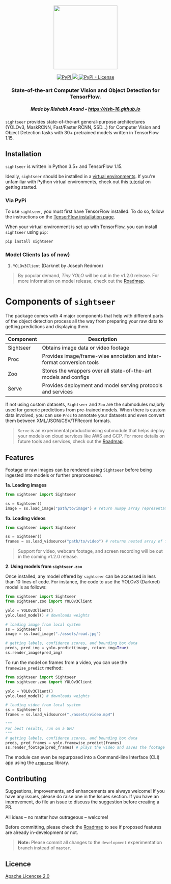 <p align="center">
    <br>
	<img src="https://github.com/rish-16/sight/blob/master/Assets/logo.png?raw=true" width=200>
    <br>
<p>

<p align="center">
    <a href="https://pypi.org/project/sightseer/">
        <img alt="PyPI" src="https://img.shields.io/pypi/v/sightseer?color=%231dd1a1">
    </a>
    <a href="https://pepy.tech/project/sightseer">
        <img alr="PyPi - Downloads" src="https://pepy.tech/badge/sightseer">
    </a>
    <a href="https://github.com/rish-16/sight/blob/master/LICENSE">
		<img alt="PyPI - License" src="https://img.shields.io/pypi/l/sightseer?color=%23feca57">
    </a>
</p>

<h3 align="center">
<p>State-of-the-art Computer Vision and Object Detection for TensorFlow.</p>
</h3>

<h5 align="center">
<p>Made by Rishabh Anand • <a href="https://rish-16.github.io">https://rish-16.github.io</a></p>
</h5>

`sightseer` provides state-of-the-art general-purpose architectures (YOLOv3, MaskRCNN, Fast/Faster RCNN, SSD...) for Computer Vision and Object Detection tasks with 30+ pretrained models written in TensorFlow 1.15.

## Installation

`sightseer` is written in Python 3.5+ and TensorFlow 1.15. 

Ideally, `sightseer` should be installed in a [virtual environments](https://docs.python.org/3/library/venv.html). If you're unfamiliar with Python virtual environments, check out this [tutorial](https://packaging.python.org/guides/installing-using-pip-and-virtual-environments/) on getting started.

### Via PyPi

To use `sightseer`, you must first have TensorFlow installed. To do so, follow the instructions on the [TensorFlow installation page](https://www.tensorflow.org/install/pip?lang=python3).

When your virtual environment is set up with TensorFlow, you can install `sightseer` using `pip`:

```bash
pip install sightseer
```

### Model Clients (as of now)

1. `YOLOv3Client` (Darknet by Joseph Redmon)

> By popular demand, *Tiny YOLO* will be out in the v1.2.0 release. For more information on model release, check out the [Roadmap](https://github.com/rish-16/sight/blob/master/ROADMAP.md).


# Components of `sightseer`

The package comes with 4 major components that help with different parts of the object detection process all the way from preparing your raw data to getting predictions and displaying them.

| Component | Description                                                               |
|-----------|---------------------------------------------------------------------------|
| Sightseer | Obtains image data or video footage                                       |
| Proc      | Provides image/frame-wise annotation and inter-format conversion tools    |
| Zoo       | Stores the wrappers over all state-of-the-art models and configs          |
| Serve     | Provides deployment and model serving protocols and services              |

If not using custom datasets, `Sightseer` and `Zoo` are the submodules majorly used for generic predictions from pre-trained models. When there is custom data involved, you can use `Proc` to annotate your datasets and even convert them between XML/JSON/CSV/TFRecord formats. 

> `Serve` is an experimental productionising submodule that helps deploy your models on cloud services like AWS and GCP. For more details on future tools and services, check out the [Roadmap](https://github.com/rish-16/sight/blob/master/ROADMAP.md).

## Features

Footage or raw images can be rendered using `Sightseer` before being ingested into models or further preprocessed.

<strong>1a. Loading images</strong>

```python
from sightseer import Sightseer

ss = Sightseer()
image = ss.load_image("path/to/image") # return numpy array representation of image
```

<strong>1b. Loading videos</strong>

```python
from sightseer import Sightseer

ss = Sightseer()
frames = ss.load_vidsource("path/to/video") # returns nested array of frames
```

> Support for video, webcam footage, and screen recording will be out in the coming v1.2.0 release.

<strong>2. Using models from `sightseer.zoo`</strong>

Once installed, any model offered by `sightseer` can be accessed in less than 10 lines of code. For instance, the code to use the YOLOv3 (Darknet) model is as follows:

```python
from sightseer import Sightseer
from sightseer.zoo import YOLOv3Client

yolo = YOLOv3Client()
yolo.load_model() # downloads weights

# loading image from local system
ss = Sightseer()
image = ss.load_image("./assets/road.jpg")

# getting labels, confidence scores, and bounding box data
preds, pred_img = yolo.predict(image, return_img=True)
ss.render_image(pred_img)
```

To run the model on frames from a video, you can use the `framewise_predict` method:

```python
from sightseer import Sightseer
from sightseer.zoo import YOLOv3Client

yolo = YOLOv3Client()
yolo.load_model() # downloads weights

# loading video from local system
ss = Sightseer()
frames = ss.load_vidsource("./assets/video.mp4")

"""
For best results, run on a GPU
"""
# getting labels, confidence scores, and bounding box data
preds, pred_frames = yolo.framewise_predict(frames)
ss.render_footage(pred_frames) # plays the video and saves the footage
```

The module can even be repurposed into a Command-line Interface (CLI) app using the [`argparse`](https://docs.python.org/3/library/argparse.html) library.

## Contributing

Suggestions, improvements, and enhancements are always welcome! If you have any issues, please do raise one in the Issues section. If you have an improvement, do file an issue to discuss the suggestion before creating a PR.

All ideas – no matter how outrageous – welcome!

Before committing, please check the [Roadmap](https://github.com/rish-16/sight/blob/master/ROADMAP.md) to see if proposed features are already in-development or not.

> **Note:** Please commit all changes to the `development` experimentation branch instead of `master`.

## Licence

[Apache Licencse 2.0](https://github.com/rish-16/sight/blob/master/LICENSE)